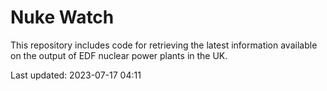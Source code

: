 # Nuke Watch

This repository includes code for retrieving the latest information available on the output of EDF nuclear power plants in the UK.

Last updated: 2023-07-17 04:11